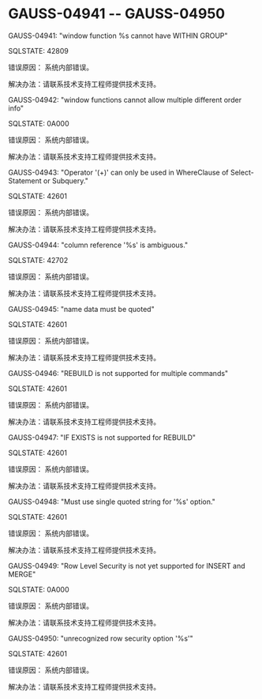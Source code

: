 # GAUSS-04941 -- GAUSS-04950

GAUSS-04941: "window function %s cannot have WITHIN GROUP"

SQLSTATE: 42809

错误原因： 系统内部错误。

解决办法：请联系技术支持工程师提供技术支持。

GAUSS-04942: "window functions cannot allow multiple different order info"

SQLSTATE: 0A000

错误原因： 系统内部错误。

解决办法：请联系技术支持工程师提供技术支持。

GAUSS-04943: "Operator '\(+\)' can only be used in WhereClause of Select-Statement or Subquery."

SQLSTATE: 42601

错误原因： 系统内部错误。

解决办法：请联系技术支持工程师提供技术支持。

GAUSS-04944: "column reference '%s' is ambiguous."

SQLSTATE: 42702

错误原因： 系统内部错误。

解决办法：请联系技术支持工程师提供技术支持。

GAUSS-04945: "name data must be quoted"

SQLSTATE: 42601

错误原因： 系统内部错误。

解决办法：请联系技术支持工程师提供技术支持。

GAUSS-04946: "REBUILD is not supported for multiple commands"

SQLSTATE: 42601

错误原因： 系统内部错误。

解决办法：请联系技术支持工程师提供技术支持。

GAUSS-04947: "IF EXISTS is not supported for REBUILD"

SQLSTATE: 42601

错误原因： 系统内部错误。

解决办法：请联系技术支持工程师提供技术支持。

GAUSS-04948: "Must use single quoted string for '%s' option."

SQLSTATE: 42601

错误原因： 系统内部错误。

解决办法：请联系技术支持工程师提供技术支持。

GAUSS-04949: "Row Level Security is not yet supported for INSERT and MERGE"

SQLSTATE: 0A000

错误原因： 系统内部错误。

解决办法：请联系技术支持工程师提供技术支持。

GAUSS-04950: "unrecognized row security option '%s'"

SQLSTATE: 42601

错误原因： 系统内部错误。

解决办法：请联系技术支持工程师提供技术支持。

